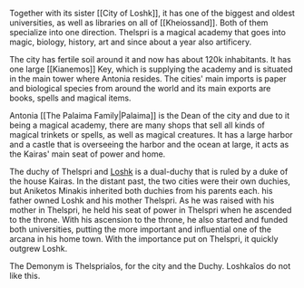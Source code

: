 Together with its sister [[City of Loshk]], it has one of the biggest and oldest universities, as well as libraries on all of [[Kheiossand]]. Both of them specialize into one direction. Thelspri is a magical academy that goes into magic, biology, history, art and since about a year also artificery.

The city has fertile soil around it and now has about 120k inhabitants.
It has one large [[Kianemos]] Key, which is supplying the academy and is situated in the main tower where Antonia resides. The cities' main imports is paper and biological species from around the world and its main exports are books, spells and magical items.

Antonia [[The Palaima Family|Palaima]] is the Dean of the city and due to it being a magical academy, there are many shops that sell all kinds of magical trinkets or spells, as well as magical creatures.
It has a large harbor and a castle that is overseeing the harbor and the ocean at large, it acts as the Kairas' main seat of power and home.

The duchy of Thelspri and [Loshk]() is a dual-duchy that is ruled by a duke of the house Kairas.
In the distant past, the two cities were their own duchies, but Aniketos Minakis inherited both duchies from his parents each. his father owned Loshk and his mother Thelspri. As he was raised with his mother in Thelspri, he held his seat of power in Thelspri when he ascended to the throne. With his ascension to the throne, he also started and funded both universities, putting the more important and influential one of the arcana in his home town.
With the importance put on Thelspri, it quickly outgrew Loshk.

The Demonym is Thelspriaîos, for the city and the Duchy. Loshkaîos do not like this.